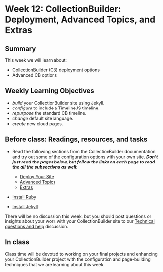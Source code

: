 # Week 12: CollectionBuilder: Deployment, Advanced Topics, and Extras

## Summary

This week we will learn about:

- CollectionBuilder (CB) deployment options
- Advanced CB options

## Weekly Learning Objectives

- _build_ your CollectionBuilder site using Jekyll.
- _configure_ to include a TimelineJS timeline.
- _repurpose_ the standard CB timeline.
- _change_ default site language.
- _create_ new cloud pages.
 
## Before class: Readings, resources, and tasks

- Read the following sections from the CollectionBuilder documentation and try out some of the configuration options with your own site. _**Don’t just read the pages below, but follow the links on each page to read the all the subsections as well**_:
	- [Deploy Your Site](https://collectionbuilder.github.io/cb-docs/docs/deploy/)
	- [Advanced Topics](https://collectionbuilder.github.io/cb-docs/docs/theme/)
	- [Extras](https://collectionbuilder.github.io/cb-docs/docs/extras/)
	
- [Install Ruby](https://collectionbuilder.github.io/cb-docs/docs/software/ruby/)
- [Install Jekyll](https://collectionbuilder.github.io/cb-docs/docs/software/jekyll/)
	
There will be no discussion this week, but you should post questions or insights about your work with your CollectionBuilder site to our [Technical questions and  help](https://github.com/jawalsh/z652-Digital-Libraries/discussions/9) discussion. 
 
## In class

Class time will be devoted to working on your final projects and enhancing your CollectionBuilder project with the configuration and page-building techniques that we are learning about this week.